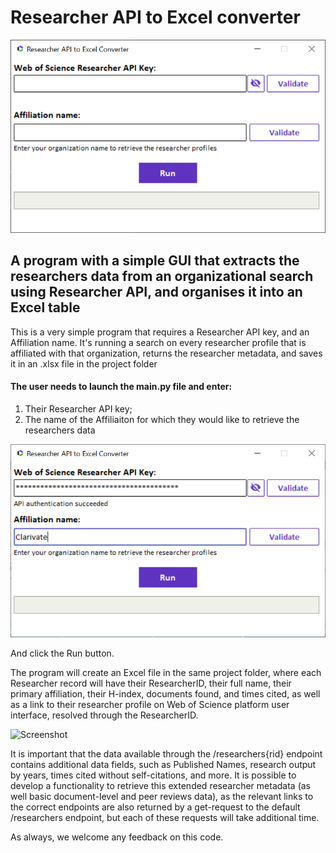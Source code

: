 # Researcher API to Excel converter

![Example](/researcher-api-excel-converter/screenshots/GUI.png)


## A program with a simple GUI that extracts the researchers data from an organizational search using Researcher API, and organises it into an Excel table

This is a very simple program that requires a Researcher API key, and an Affiliation name. It's running a search on every researcher profile that is affiliated with that organization, returns the researcher metadata, and saves it in an .xlsx file in the project folder


#### The user needs to launch the main.py file and enter:
1. Their Researcher API key;
2. The name of the Affiliaiton for which they would like to retrieve the researchers data

![Screenshot](/researcher-api-excel-converter/screenshots/GUI2.png)

And click the Run button.

The program will create an Excel file in the same project folder, where each Researcher record will have their ResearcherID, their full name, their primary affiliation, their H-index, documents found, and times cited, as well as a link to their researcher profile on Web of Science platform user interface, resolved through the ResearcherID.

![Screenshot](/researcher-api-excel-converter/screenshots/GUI2/results.png)

It is important that the data available through the /researchers{rid} endpoint contains additional data fields, such as Published Names, research output by years, times cited without self-citations, and more. It is possible to develop a functionality to retrieve this extended researcher metadata (as well basic document-level and peer reviews data), as the relevant links to the correct endpoints are also returned by a get-request to the default /researchers endpoint, but each of these requests will take additional time.

As always, we welcome any feedback on this code.
